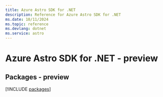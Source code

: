 ```yaml
---
title: Azure Astro SDK for .NET
description: Reference for Azure Astro SDK for .NET
ms.date: 10/11/2024
ms.topic: reference
ms.devlang: dotnet
ms.service: astro
---
```

# Azure Astro SDK for .NET - preview
## Packages - preview
[!INCLUDE [packages](astro-index.md)]